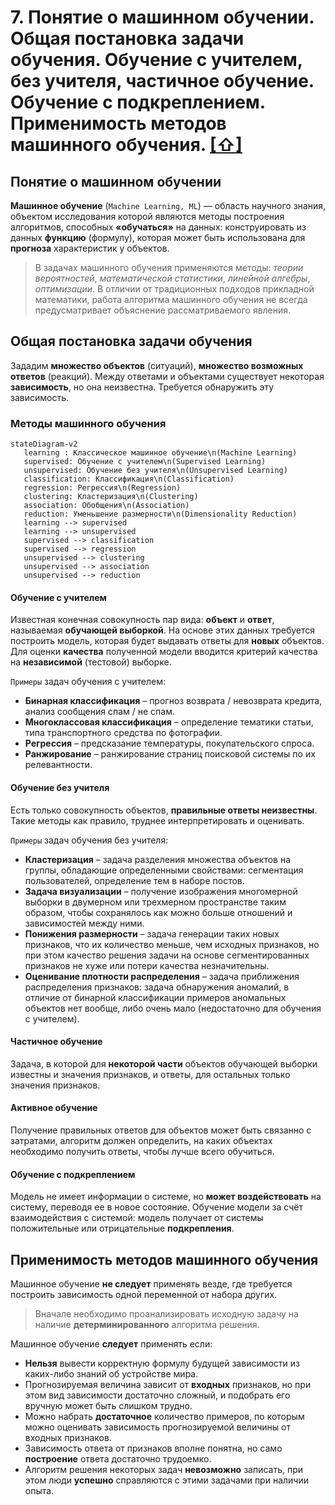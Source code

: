 # 7. Понятие о машинном обучении. Общая постановка задачи обучения. Обучение с учителем, без учителя, частичное обучение. Обучение с подкреплением. Применимость методов машинного обучения. [[⇧]](../questions-list.md)

## Понятие о машинном обучении

**Машинное обучение** (`Machine Learning, ML`) — область научного знания, объектом исследования которой являются методы построения алгоритмов, способных **«обучаться»** на данных: конструировать из данных **функцию** (формулу), которая может быть использована для **прогноза** характеристик у объектов.

> В задачах машинного обучения применяются методы: _теории вероятностей_, _математической статистики_, _линейной алгебры_, _оптимизации_. В отличии от традиционных подходов прикладной математики, работа алгоритма машинного обучения не всегда предусматривает объяснение рассматриваемого явления.

## Общая постановка задачи обучения

Зададим **множество объектов** (ситуаций), **множество возможных ответов** (реакций). Между ответами и объектами существует некоторая **зависимость**, но она неизвестна. Требуется обнаружить эту зависимость.

### Методы машинного обучения

```mermaid
stateDiagram-v2
   learning : Классическое машинное обучение\n(Machine Learning)
   supervised: Обучение с учителем\n(Supervised Learning)
   unsupervised: Обучение без учителя\n(Unsupervised Learning)
   classification: Классификация\n(Classification)
   regression: Регрессия\n(Regression)
   clustering: Кластеризация\n(Clustering)
   association: Обобщения\n(Association)
   reduction: Уменьшение размерности\n(Dimensionality Reduction)
   learning --> supervised
   learning --> unsupervised
   supervised --> classification
   supervised --> regression
   unsupervised --> clustering
   unsupervised --> association
   unsupervised --> reduction
```

#### Обучение с учителем

Известная конечная совокупность пар вида: **объект** и **ответ**, называемая **обучающей выборкой**. На основе этих данных требуется построить модель, которая будет выдавать ответы для **новых** объектов. Для оценки **качества** полученной модели вводится критерий качества на **независимой** (тестовой) выборке.

`Примеры` задач обучения с учителем:

- **Бинарная классификация** – прогноз возврата / невозврата кредита, анализ сообщения спам / не спам.
- **Многоклассовая классификация** – определение тематики статьи, типа транспортного средства по фотографии.
- **Регрессия** – предсказание температуры, покупательского спроса.
- **Ранжирование** – ранжирование страниц поисковой системы по их релевантности.

#### Обучение без учителя

Есть только совокупность объектов, **правильные ответы неизвестны**. Такие методы как правило, труднее интерпретировать и оценивать.

`Примеры` задач обучения без учителя:

- **Кластеризация** – задача разделения множества объектов на группы, обладающие определенными свойствами: сегментация пользователей, определение тем в наборе постов.
- **Задача визуализации** – получение изображения многомерной выборки в двумерном или трехмерном пространстве таким образом, чтобы сохранялось как можно больше отношений и зависимостей между ними.
- **Понижения размерности** – задача генерации таких новых признаков, что их количество меньше, чем исходных признаков, но при этом качество решения задачи на основе сегментированных признаков не хуже или потери качества незначительны.
- **Оценивание плотности распределения** – задача приближения распределения признаков: задача обнаружения аномалий, в отличие от бинарной классификации примеров аномальных объектов нет вообще, либо очень мало (недостаточно для обучения с учителем).

#### Частичное обучение

Задача, в которой для **некоторой части** объектов обучающей выборки известны и значения признаков, и ответы, для остальных только значения признаков.

#### Активное обучение

Получение правильных ответов для объектов может быть связанно с затратами, алгоритм должен определить, на каких объектах необходимо получить ответы, чтобы лучше всего обучиться.

#### Обучение с подкреплением

Модель не имеет информации о системе, но **может воздействовать** на систему, переводя ее в новое состояние. Обучение модели за счёт взаимодействия с системой: модель получает от системы положительные или отрицательные **подкрепления**.

## Применимость методов машинного обучения

Машинное обучение **не следует** применять везде, где требуется построить зависимость одной переменной от набора других.

> Вначале необходимо проанализировать исходную задачу на наличие **детерминированного** алгоритма решения.

Машинное обучение **следует** применять если:

- **Нельзя** вывести корректную формулу будущей зависимости из каких-либо знаний об устройстве мира.
- Прогнозируемая величина зависит от **входных** признаков, но при этом вид зависимости достаточно сложный, и подобрать его вручную может быть слишком трудно.
- Можно набрать **достаточное** количество примеров, по которым можно оценивать зависимость прогнозируемой величины от входных признаков.
- Зависимость ответа от признаков вполне понятна, но само **построение** ответа достаточно трудоемко.
- Алгоритм решения некоторых задач **невозможно** записать, при этом люди **успешно** справляются с этими задачами при наличии опыта.
